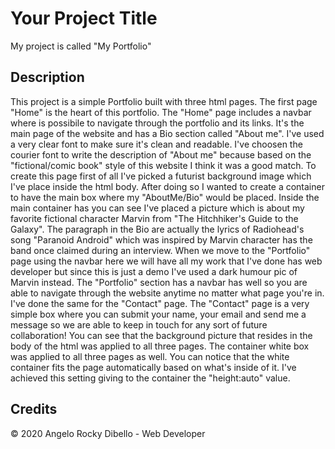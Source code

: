 # Your Project Title

My project is called "My Portfolio" 


## Description 

This project is a simple Portfolio built with three html pages. The first page "Home" is the heart of this portfolio.
The "Home" page includes a navbar where is possibile to navigate through the portfolio and its links. It's the main page of the website
and has a Bio section called "About me". I've used a very clear font to make sure it's clean and readable. I've choosen the courier font
to write the description of "About me" because based on the "fictional/comic book" style of this website I think it was a good match.
To create this page first of all I've picked a futurist background image which I've place inside the html body. After doing so I wanted to
create a container to have the main box where my "AboutMe/Bio" would be placed. Inside the main container has you can see I've placed a picture
which is about my favorite fictional character Marvin from "The Hitchhiker's Guide to the Galaxy". The paragraph in the Bio are actually the 
lyrics of Radiohead's song "Paranoid Android" which was inspired by Marvin character has the band once claimed during an interview. When we move 
to the "Portfolio" page using the navbar here we will have all my work that I've done has web developer but since this is just a demo I've used a 
dark humour pic of Marvin instead. The "Portfolio" section has a navbar has well so you are able to navigate through the website anytime no matter 
what page you're in. I've done the same for the "Contact" page. The "Contact" page is a very simple box where you can submit your name, your email 
and send me a message so we are able to keep in touch for any sort of future collaboration! You can see that the background picture that resides in 
the body of the html was applied to all three pages. The container white box was applied to all three pages as well. You can notice that the white 
container fits the page automatically based on what's inside of it. I've achieved this setting giving to the container the "height:auto" value.



## Credits

© 2020 Angelo Rocky Dibello - Web Developer



